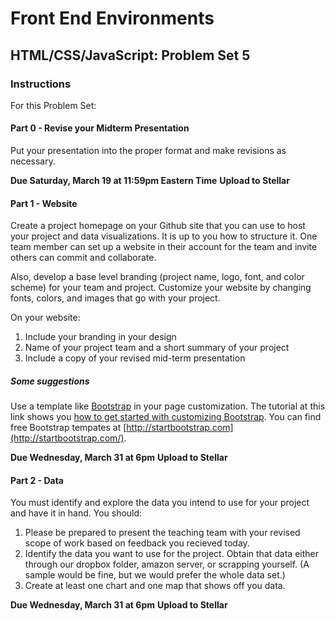 # Front End Environments
## HTML/CSS/JavaScript: Problem Set 5

### Instructions

For this Problem Set:

#### Part 0 - Revise your Midterm Presentation

Put your presentation into the proper format and make revisions as necessary.

**Due Saturday, March 19 at 11:59pm Eastern Time**
**Upload to Stellar**

#### Part 1 - Website

Create a project homepage on your Github site that you can use to host your project and data visualizations. It is up to you how to structure it. One team member can set up a website in their account for the team and invite others can commit and collaborate.

Also, develop a base level branding (project name, logo, font, and color scheme) for your team and project. Customize your website by changing fonts, colors, and images that go with your project. 

On your website:

1. Include your branding in your design
2. Name of your project team and a short summary of your project
3. Include a copy of your revised mid-term presentation

##### Some suggestions

Use a template like [Bootstrap](http://duspviz.mit.edu/web-map-workshop/bootstrap-templates/) in your page customization. The tutorial at this link shows you [how to get started with customizing Bootstrap](http://duspviz.mit.edu/web-map-workshop/bootstrap-templates/). You can find free Bootstrap tempates at [http://startbootstrap.com](http://startbootstrap.com/).

**Due Wednesday, March 31 at 6pm**
**Upload to Stellar**

#### Part 2 - Data

You must identify and explore the data you intend to use for your project and have it in hand. You should:

1. Please be prepared to present the teaching team with your revised scope of work based on feedback you recieved today.
2. Identify the data you want to use for the project. Obtain that data either through our dropbox folder, amazon server, or scrapping yourself. (A sample would be fine, but we would prefer the whole data set.)
3. Create at least one chart and one map that shows off you data.  

**Due Wednesday, March 31 at 6pm**
**Upload to Stellar**


